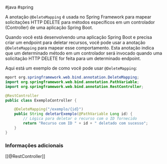 #java #spring

A anotação `@DeleteMapping` é usada no Spring Framework para mapear solicitações HTTP DELETE para métodos específicos em um controlador (Controller) de uma aplicação Spring Boot.

Quando você está desenvolvendo uma aplicação Spring Boot e precisa criar um endpoint para deletar recursos, você pode usar a anotação `@DeleteMapping` para mapear esse comportamento. Esta anotação indica que um determinado método em um controlador será invocado quando uma solicitação HTTP DELETE for feita para um determinado endpoint.

Aqui está um exemplo de como você pode usar `@DeleteMapping`:

```java
mport org.springframework.web.bind.annotation.DeleteMapping;
import org.springframework.web.bind.annotation.PathVariable;
import org.springframework.web.bind.annotation.RestController;

@RestController
public class ExemploController {

    @DeleteMapping("/exemplo/{id}")
    public String deletarExemplo(@PathVariable Long id) {
        // Lógica para deletar o recurso com o ID fornecido
        return "Recurso com ID " + id + " deletado com sucesso";
    }
}
```

### Informações adicionais 

[[@RestController]]
